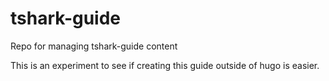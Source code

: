 # tshark-guide

Repo for managing tshark-guide content

This is an experiment to see if creating this guide outside of hugo is easier.

